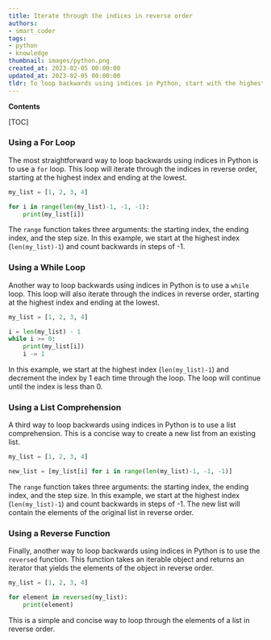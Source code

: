 ```yaml
---
title: Iterate through the indices in reverse order
authors:
- smart_coder
tags:
- python
- knowledge
thumbnail: images/python.png
created_at: 2023-02-05 00:00:00
updated_at: 2023-02-05 00:00:00
tldr: To loop backwards using indices in Python, start with the highest index and iterate with a decrementing step size.
---
```


**Contents**

[TOC]

### Using a For Loop

The most straightforward way to loop backwards using indices in Python is to use a `for` loop. This loop will iterate through the indices in reverse order, starting at the highest index and ending at the lowest.

```python
my_list = [1, 2, 3, 4]

for i in range(len(my_list)-1, -1, -1):
    print(my_list[i])
```

The `range` function takes three arguments: the starting index, the ending index, and the step size. In this example, we start at the highest index (`len(my_list)-1`) and count backwards in steps of -1.

### Using a While Loop

Another way to loop backwards using indices in Python is to use a `while` loop. This loop will also iterate through the indices in reverse order, starting at the highest index and ending at the lowest.

```python
my_list = [1, 2, 3, 4]

i = len(my_list) - 1
while i >= 0:
    print(my_list[i])
    i -= 1
```

In this example, we start at the highest index (`len(my_list)-1`) and decrement the index by 1 each time through the loop. The loop will continue until the index is less than 0.

### Using a List Comprehension

A third way to loop backwards using indices in Python is to use a list comprehension. This is a concise way to create a new list from an existing list.

```python
my_list = [1, 2, 3, 4]

new_list = [my_list[i] for i in range(len(my_list)-1, -1, -1)]
```

The `range` function takes three arguments: the starting index, the ending index, and the step size. In this example, we start at the highest index (`len(my_list)-1`) and count backwards in steps of -1. The new list will contain the elements of the original list in reverse order.

### Using a Reverse Function

Finally, another way to loop backwards using indices in Python is to use the `reversed` function. This function takes an iterable object and returns an iterator that yields the elements of the object in reverse order.

```python
my_list = [1, 2, 3, 4]

for element in reversed(my_list):
    print(element)
```

This is a simple and concise way to loop through the elements of a list in reverse order.
